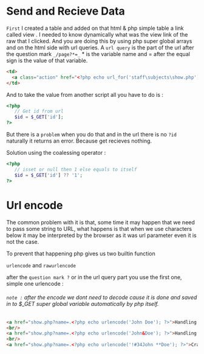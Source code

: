 # Send and Recieve Data
`First` I created a table and added on that html & php simple table a link called view
. I needed to know dynamically what was the view link of the raw that I clicked. And
 you are doing this by using php super global arrays and on the html side with url
  queries. A `url query` is the part of the url after the question mark `_/page?*=_` * is
   the variable name and = after the equal sign is the value of that variable.
   
```html
<td>
  <a class="action" href="<?php echo url_for('staff\subjects\show.php') ?>">View</a>
</td>
```

And to take the value from another script all you have to do is :

```php
<?php 
   // Get id from url
   $id = $_GET['id'];
?>
```

But there is a `problem` when you do that and in the url there is no `?id` naturally it
 returns an error. Because get recieves nothing.
 
 Solution using the coalessing operator :
 

 ```php
<?php 
    // isset or null then 1 else equals to itself
    $id = $_GET['id'] ?? '1';
 ?>
 ```

# Url encode

The common problem with it is that, some time it may happen that we need to pass some string to URL, what happens is that when we use characters below it may be interpreted by the browser as it was url parameter even it is not the case.

To prevent that happening php gives us two builtin function

`urlencode` and `rawurlencode` 

after the `question mark ?` or in the url query part you use the first one, simple one urlencode :

###### `note :` after the encode we dont need to decode cause it is done and saved in to $_GET super global variable automatically by php itself.

```html
<a href="show.php?name=.<?php echo urlencode('John Doe'); ?>">Handling Space</a>
<br/>
<a href="show.php?name=.<?php echo urlencode('John&Doe'); ?>">Handling & Sign</a>
<br/>
<a href="show.php?name=.<?php echo urlencode('!#34John **Doe'); ?>">Crazy Characters</a>
```

























